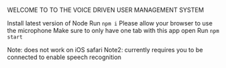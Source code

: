 WELCOME TO TO THE VOICE DRIVEN USER MANAGEMENT SYSTEM

Install latest version of Node
Run `npm i`
Please allow your browser to use the microphone
Make sure to only have one tab with this app open
Run `npm start`

Note: does not work on iOS safari
Note2: currently requires you to be connected to enable speech recognition